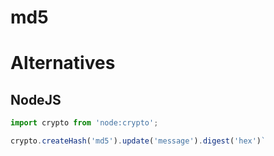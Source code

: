 # md5

# Alternatives

## NodeJS

```js
import crypto from 'node:crypto';

crypto.createHash('md5').update('message').digest('hex')`
```